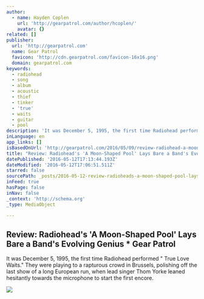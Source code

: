 ```yaml
---
author:
  - name: Hayden Coplen
    url: 'http://gearpatrol.com/author/hcoplen/'
    avatar: {}
related: []
publisher:
  url: 'http://gearpatrol.com'
  name: Gear Patrol
  favicon: 'http://cdn.gearpatrol.com/favicon-16x16.png'
  domain: gearpatrol.com
keywords:
  - radiohead
  - song
  - album
  - acoustic
  - thief
  - tinker
  - 'true'
  - waits
  - guitar
  - pool
description: 'It was December 5, 1995, the first time Radiohead performed " True Love Waits." They were playing to a rapturous crowd in Brussels, polishing off the last show of a long European run, when lead singer Thom Yorke leaned hesitantly towards the microphone to start the first encore.'
inLanguage: en
app_links: []
isBasedOnUrl: 'http://gearpatrol.com/2016/05/09/review-radiohead-a-moon-shaped-pool/?utm_medium=email&utm_campaign=Daily%20Gear%20Patrol&utm_content=Daily%20Gear%20Patrol+CID_ece4ef08863d5905911ace8f8c5c74d5&utm_source=Campaign%20Monitor&utm_term=Review%20Radioheads%20A%20Moon-Shaped%20Pool%20Lays%20Bare%20a%20Bands%20Evolving%20Genius'
title: "Review: Radiohead's 'A Moon-Shaped Pool' Lays Bare a Band's Evolving Genius * Gear Patrol"
datePublished: '2016-05-12T17:13:44.193Z'
dateModified: '2016-05-12T17:06:51.511Z'
starred: false
sourcePath: _posts/2016-05-12-review-radioheads-a-moon-shaped-pool-lays-bare-a-bands.md
inFeed: true
hasPage: false
inNav: false
_context: 'http://schema.org'
_type: MediaObject

---
```

<article style=""><h1>Review: Radiohead's 'A Moon-Shaped Pool' Lays Bare a Band's Evolving Genius * Gear Patrol</h1><p>It was December 5, 1995, the first time Radiohead performed " True Love Waits." They were playing to a rapturous crowd in Brussels, polishing off the last show of a long European run, when lead singer Thom Yorke leaned hesitantly towards the microphone to start the first encore.</p><img src="http://cdn.gearpatrol.com/wp-content/uploads/2016/05/radio-head-gear-patrol-feature.jpg" /></article>